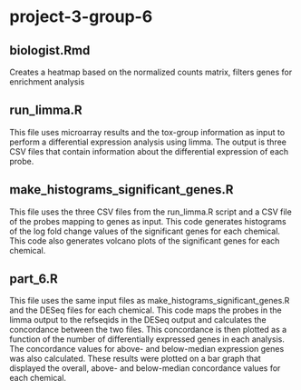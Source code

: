 # project-3-group-6


## biologist.Rmd 
Creates a heatmap based on the normalized counts matrix, filters genes for enrichment analysis

## run_limma.R
This file uses microarray results and the tox-group information as input to perform a differential expression analysis using limma. The output is three CSV files that contain information about the differential expression of each probe.

## make_histograms_significant_genes.R
This file uses the three CSV files from the run_limma.R script and a CSV file of the probes mapping to genes as input. This code generates histograms of the log fold change values of the significant genes for each chemical. This code also generates volcano plots of the significant genes for each chemical.

## part_6.R
This file uses the same input files as make_histograms_significant_genes.R and the DESeq files for each chemical. This code maps the probes in the limma output to the refseqids in the DESeq output and calculates the concordance between the two files. This concordance is then plotted as a function of the number of differentially expressed genes in each analysis. The concordance values for above- and below-median expression genes was also calculated. These results were plotted on a bar graph that displayed the overall, above- and below-median concordance values for each chemical. 
